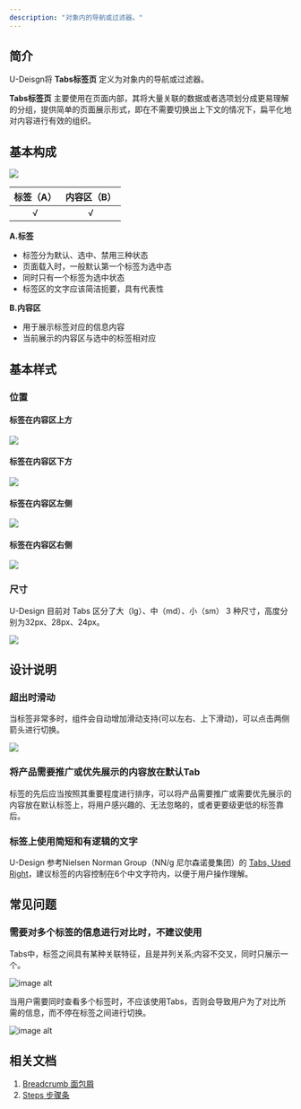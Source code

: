 ```yaml
---
description: "对象内的导航或过滤器。"
---
```


## 简介

U-Deisgn将 **Tabs标签页** 定义为对象内的导航或过滤器。

**Tabs标签页** 主要使用在页面内部，其将大量关联的数据或者选项划分成更易理解的分组，提供简单的页面展示形式，即在不需要切换出上下文的情况下，扁平化地对内容进行有效的组织。


## 基本构成

![](https://www-s.ucloud.cn/2022/08/47ae5f152a4bb009a915fffc7b44c140_1660733552474.png)

| 标签（A） | 内容区（B） |
| :---------: | :-----------: |
|      √      |       √       |

**A.标签**

- 标签分为默认、选中、禁用三种状态
- 页面载入时，一般默认第一个标签为选中态
- 同时只有一个标签为选中状态
- 标签区的文字应该简洁扼要，具有代表性



**B.内容区**

- 用于展示标签对应的信息内容
- 当前展示的内容区与选中的标签相对应


## 基本样式

### 位置

#### 标签在内容区上方
![](https://www-s.ucloud.cn/2022/08/bebfb580e6f38b35b4dfd44cfd3fd2d1_1660733552475.png)

#### 标签在内容区下方

![](https://www-s.ucloud.cn/2022/08/6fe27608b8172e64504121073e44e74c_1660733552477.png)

#### 标签在内容区左侧
![](https://www-s.ucloud.cn/2022/08/3452bffbb49881612cad525dcc72d83c_1660733552480.png)

#### 标签在内容区右侧
![](https://www-s.ucloud.cn/2022/08/b87f346d069c0de00f77482b6a43111a_1660733552487.png)

### 尺寸
U-Design 目前对 Tabs 区分了大（lg）、中（md）、小（sm） 3 种尺寸，高度分别为32px、28px、24px。

![](https://www-s.ucloud.cn/2022/08/6c89d49b950b8e08d4ae77160f3e1738_1660733621676.png)

## 设计说明


### 超出时滑动
当标签非常多时，组件会自动增加滑动支持(可以左右、上下滑动)，可以点击两侧箭头进行切换。

![](https://www-s.ucloud.cn/2022/08/94dfc8cd48497bf8f8ad832f441f49e7_1660733621679.png)


### 将产品需要推广或优先展示的内容放在默认Tab
标签的先后应当按照其重要程度进行排序，可以将产品需要推广或需要优先展示的内容放在默认标签上，将用户感兴趣的、无法忽略的，或者更要级更低的标签靠后。


### 标签上使用简短和有逻辑的文字
U-Design 参考Nielsen Norman Group（NN/g 尼尔森诺曼集团）的 [Tabs, Used Right](https://www.nngroup.com/articles/tabs-used-right/)，建议标签的内容控制在6个中文字符内，以便于用户操作理解。


## 常见问题

### 需要对多个标签的信息进行对比时，不建议使用

<div class="u-md-flex-without-bg">
   <div class="u-md-mr24">
      <p><i class="u-md-suggested"></i>Tabs中，标签之间具有某种关联特征，且是并列关系;内容不交叉，同时只展示一个。
</p>
      <img src="https://www-s.ucloud.cn/2022/08/8202cdd2c9b8c33c67a39b79480a7676_1660733621681.png" alt="image alt" loading="lazy" />
   </div>
   <div>
      <p><i class="u-md-not-suggested"></i>当用户需要同时查看多个标签时，不应该使用Tabs，否则会导致用户为了对比所需的信息，而不停在标签之间进行切换。</p>
      <img src="https://www-s.ucloud.cn/2022/08/e1e16ec8fc45fce253cbfcc613f0a04f_1660733621682.png" alt="image alt" loading="lazy" />
   </div>
</div>




## 相关文档

1. [Breadcrumb 面包屑](/component/Breadcrumb)
2. [Steps 步骤条](/component/Steps)